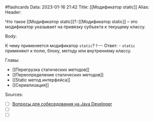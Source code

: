#flashcards
Data: 2023-01-16 21:42
Title: [[Модификатор static]]
Alias:
Header:

Что такое [[Модификатор static]]?::[[Модификатор static]] – это модификатор указывает на привязку субъекта к текущему классу.
<!--SR:!2023-11-03,10,650-->






Body:


К чему применяется модификатор `static`?
!---
Ответ:
	- `static` применяют к полю, блоку, методу или внутреннему классу. 
<!--SR:!2023-11-03,10,670-->






Главы:
- [[Перегрузка статических методов]]
- [[Переопределение статических методов]]
- [[Static метод интерфейса]]
- [[Сериализация]]


Sources:
- [ ] [Вопросы для собеседования на Java Developer](https://github.com/enhorse/java-interview/blob/master/README.md#%D0%9E%D0%9E%D0%9F)
- [ ] []()
- [ ] []()
